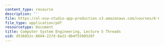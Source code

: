 ```yaml
---
content_type: resource
description: ''
file: https://ol-ocw-studio-app-production.s3.amazonaws.com/courses/6-033-computer-system-engineering-spring-2018/d536852c8694227d8a220b4f55905207_MIT6_033S18lec5.pdf
file_type: application/pdf
resourcetype: Document
title: Computer System Engineering, Lecture 5 Threads
uid: d536852c-8694-227d-8a22-0b4f55905207
---
```

